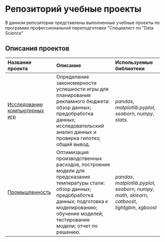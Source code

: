 # Репозиторий учебные проекты
В данном репозитории представлены выполненные учебные проекты по программе профессиональной переподготовки "Специалист по "Data Science"

## Описания проектов

| Название проекта | Описание | Используемые библиотеки | 
| :---------------------- | :---------------------- | :---------------------- |
| [Исследование компьютерных игр](computer_games) | Определение закономерности успешности игры для планирования рекламного бюджета: обзор данных; предобработка данных; исследовательский анализ данных и проверка гипотез; общий вывод. |*pandas*, *matplotlib.pyplot*, *seaborn*, *numpy*, *stats*.|
| [Промышленность](industry) | Оптимизация производственных расходов, построение модели для предсказания температуры стали: обзор данных; предобработка данных; подготовка к моделированию; обучение моделей; тестирование модели; отчет по решению. |*pandas*, *matplotlib.pyplot*, *seaborn*, *numpy*, *math*, *sklearn*, *catboost*, *lightgbm*, *xgboost*|
